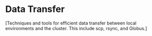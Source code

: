 # Data Transfer

[Techniques and tools for efficient data transfer between local environments and the cluster. This include scp, rsync, and Globus.]
